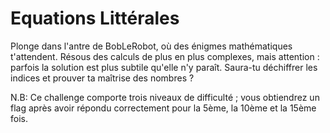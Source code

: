# Equations Littérales

Plonge dans l'antre de BobLeRobot, où des énigmes mathématiques t'attendent. Résous des calculs de plus en plus complexes, mais attention : parfois la solution est plus subtile qu'elle n'y paraît. Saura-tu déchiffrer les indices et prouver ta maîtrise des nombres ?

N.B: Ce challenge comporte trois niveaux de difficulté ; vous obtiendrez un flag après avoir répondu correctement pour la 5ème, la 10ème et la 15ème fois.